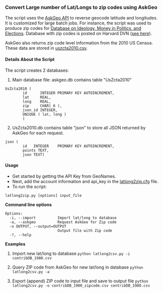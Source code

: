 ### Convert Large number of Lat/Longs to zip codes using AskGeo

The script uses the [AskGeo API](https://askgeo.com/) to reverse geocode latitude and longitudes. It is customized for large batch jobs. For instance, the script was used to produce zip codes for [Database on Ideology, Money in Politics, and Elections](http://data.stanford.edu/dime). Database with zip codes is posted on Harvard DVN ([see here](http://dx.doi.org/10.7910/DVN/28957)).

AskGeo also returns zip code level information from the 2010 US Census. These data are stored in [uszcta2010.csv](uszcta2010.csv).

#### Details About the Script

The script creates 2 databases:

1. Main database file: askgeo.db contains table "UsZcta2010"
```
UsZcta2010 (
        id      INTEGER PRIMARY KEY AUTOINCREMENT,
        lat     REAL,
        long    REAL,
        zip     CHAR( 6 ),
        json_id INTEGER,
        UNIQUE ( lat, long )
        )
```

2. UsZcta2010.db contains table "json" to store all JSON returned by AskGeo for each request. 
```
json (
        id   INTEGER    PRIMARY KEY AUTOINCREMENT,
        points TEXT,
        json TEXT)   
```

#### Usage

* Get started by getting the API Key from GeoNames. 
* Next, add the account information and api_key in the [latlong2zip.cfg](latlong2zip.cfg) file. 
* To run the script:

`latlong2zip.py [options] input_file`

**Command line options**

```
Options:
  -i, --import          Import lat/long to database
  -a, --askgeo          Request AskGeo for Zip code
  -o OUTPUT, --output=OUTPUT
                        Output file with Zip code
  -?, --help
```

**Examples**

1. Import new lat/long to database
`python latlong2csv.py -i contribDB_1980.csv`

2. Query ZIP code from AskGeo for new lat/long in database
`python latlong2csv.py -a`

3. Export (append) ZIP code to input file and save to output file
`python latlong2csv.py -o contribDB_1980_zipcode.csv contribDB_1980.csv`
